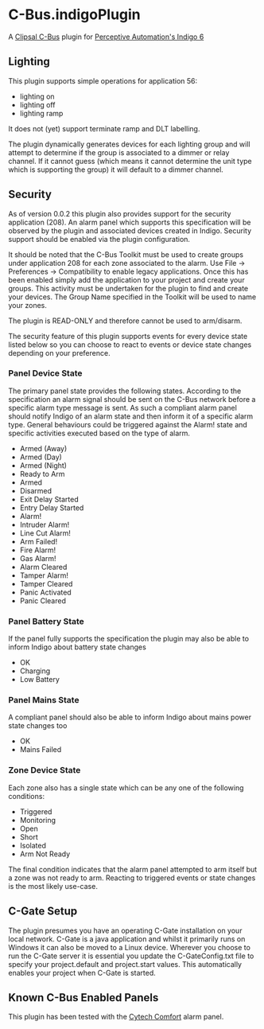 C-Bus.indigoPlugin
==================

A [Clipsal C-Bus](http://www.clipsal.com/consumer/products/smart_home_technology/c-bus_home_control) plugin for [Perceptive Automation's Indigo 6](http://www.perceptiveautomation.com/indigo/index.html)

Lighting
--------

This plugin supports simple operations for application 56:

* lighting on
* lighting off
* lighting ramp

It does not (yet) support terminate ramp and DLT labelling.

The plugin dynamically generates devices for each lighting group and will attempt to determine if the group is associated to a dimmer or relay channel.  If it cannot guess (which means it cannot determine the unit type which is supporting the group) it will default to a dimmer channel.  

Security
--------

As of version 0.0.2 this plugin also provides support for the security application (208).  An alarm panel which supports this specification will be observed by the plugin and associated devices created in Indigo.  Security support should be enabled via the plugin configuration.

It should be noted that the C-Bus Toolkit must be used to create groups under application 208 for each zone associated to the alarm.  Use File -> Preferences -> Compatibility to enable legacy applications.  Once this has been enabled simply add the application to your project and create your groups.  This activity must be undertaken for the plugin to find and create your devices.  The Group Name specified in the Toolkit will be used to name your zones.

The plugin is READ-ONLY and therefore cannot be used to arm/disarm.

The security feature of this plugin supports events for every device state listed below so you can choose to react to events or device state changes depending on your preference.

### Panel Device State

The primary panel state provides the following states.  According to the specification an alarm signal should be sent on the C-Bus network before a specific alarm type message is sent.  As such a compliant alarm panel should notify Indigo of an alarm state and then inform it of a specific alarm type.  General behaviours could be triggered against the Alarm! state and specific activities executed based on the type of alarm.

* Armed (Away)
* Armed (Day)
* Armed (Night)					
* Ready to Arm
* Armed
* Disarmed
* Exit Delay Started
* Entry Delay Started
* Alarm!
* Intruder Alarm!
* Line Cut Alarm!
* Arm Failed!
* Fire Alarm!
* Gas Alarm!
* Alarm Cleared
* Tamper Alarm!
* Tamper Cleared
* Panic Activated
* Panic Cleared

### Panel Battery State

If the panel fully supports the specification the plugin may also be able to inform Indigo about battery state changes

* OK
* Charging
* Low Battery

### Panel Mains State

A compliant panel should also be able to inform Indigo about mains power state changes too

* OK
* Mains Failed

### Zone Device State

Each zone also has a single state which can be any one of the following conditions:

* Triggered
* Monitoring
* Open
* Short
* Isolated
* Arm Not Ready

The final condition indicates that the alarm panel attempted to arm itself but a zone was not ready to arm.  Reacting to triggered events or state changes is the most likely use-case.

C-Gate Setup
------------

The plugin presumes you have an operating C-Gate installation on your local network.  C-Gate is a java application and whilst it primarily runs on Windows it can also be moved to a Linux device.  Wherever you choose to run the C-Gate server it is essential you update the C-GateConfig.txt file to specify your project.default and project.start values.  This automatically enables your project when C-Gate is started.

Known C-Bus Enabled Panels
--------------------------

This plugin has been tested with the [Cytech Comfort](http://www.cytech.biz) alarm panel.

